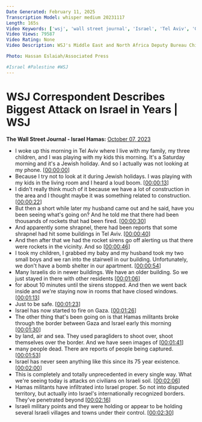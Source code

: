 ```yaml
---
Date Generated: February 11, 2025
Transcription Model: whisper medium 20231117
Length: 165s
Video Keywords: ['wsj', 'wall street journal', 'Israel', 'Tel Aviv', 'Gaza', 'Palestine', 'West Bank', 'border', 'attack', 'launch', 'war', 'conflict', 'Middle East', 'israel news', 'tel aviv', 'rocket attacks on israel', 'tel aviv rocket sirens', 'israel under attack', 'hamas militants in israel', 'israel-gaza conflict', 'israel bomb shelter', 'hamas', 'hamas attack', 'israeli civilians in danger', 'unprecedented attack on israel', 'israeli villages under siege', 'gaza news', 'palestine news', 'israel palestine', 'israel gaza news today', 'wonews']
Video Views: 79587
Video Rating: None
Video Description: WSJ's Middle East and North Africa Deputy Bureau Chief Shayndi Raice reports while sheltering in place in Tel Aviv, following the biggest attack on Israel in years. Hamas launched unprecedented strikes on locations by air, land, and sea, catching the country off-guard on a major holiday. 

Photo: Hassan Eslaiah/Associated Press

#Israel #Palestine #WSJ
---
```


# WSJ Correspondent Describes Biggest Attack on Israel in Years | WSJ
**The Wall Street Journal - Israel Hamas:** [October 07, 2023](https://www.youtube.com/watch?v=yIxplql6zcE)
*  I woke up this morning in Tel Aviv where I live with my family, my three children, and I was playing with my kids this morning. It's a Saturday morning and it's a Jewish holiday. And so I actually was not looking at my phone. [[00:00:00](https://www.youtube.com/watch?v=yIxplql6zcE&t=0.0s)]
*  Because I try not to look at it during Jewish holidays. I was playing with my kids in the living room and I heard a loud boom. [[00:00:13](https://www.youtube.com/watch?v=yIxplql6zcE&t=13.68s)]
*  I didn't really think much of it because we have a lot of construction in the area and I thought maybe it was something related to construction. [[00:00:22](https://www.youtube.com/watch?v=yIxplql6zcE&t=22.22s)]
*  But then a short while later my husband came out and he said, have you been seeing what's going on? And he told me that there had been thousands of rockets that had been fired. [[00:00:30](https://www.youtube.com/watch?v=yIxplql6zcE&t=30.32s)]
*  And apparently some shrapnel, there had been reports that some shrapnel had hit some buildings in Tel Aviv. [[00:00:40](https://www.youtube.com/watch?v=yIxplql6zcE&t=40.68s)]
*  And then after that we had the rocket sirens go off alerting us that there were rockets in the vicinity. And so [[00:00:46](https://www.youtube.com/watch?v=yIxplql6zcE&t=46.96s)]
*  I took my children, I grabbed my baby and my husband took my two small boys and we ran into the stairwell in our building. Unfortunately, we don't have a bomb shelter in our apartment. [[00:00:54](https://www.youtube.com/watch?v=yIxplql6zcE&t=54.6s)]
*  Many Israelis do in newer buildings. We have an older building. So we just stayed in there with other residents [[00:01:06](https://www.youtube.com/watch?v=yIxplql6zcE&t=66.52s)]
*  for about 10 minutes until the sirens stopped. And then we went back inside and we're staying now in rooms that have closed windows. [[00:01:13](https://www.youtube.com/watch?v=yIxplql6zcE&t=73.2s)]
*  Just to be safe. [[00:01:23](https://www.youtube.com/watch?v=yIxplql6zcE&t=83.64s)]
*  Israel has now started to fire on Gaza. [[00:01:26](https://www.youtube.com/watch?v=yIxplql6zcE&t=86.4s)]
*  The other thing that's been going on is that Hamas militants broke through the border between Gaza and Israel early this morning [[00:01:30](https://www.youtube.com/watch?v=yIxplql6zcE&t=90.88000000000001s)]
*  by land, air and sea. They used paragliders to shoot over, shoot themselves over the border. And we have seen images of [[00:01:41](https://www.youtube.com/watch?v=yIxplql6zcE&t=101.12s)]
*  many people dead. There are reports of people being captured. [[00:01:53](https://www.youtube.com/watch?v=yIxplql6zcE&t=113.32000000000001s)]
*  Israel has never seen anything like this since its 75 year existence. [[00:02:00](https://www.youtube.com/watch?v=yIxplql6zcE&t=120.36000000000001s)]
*  This is completely and totally unprecedented in every single way. What we're seeing today is attacks on civilians on Israeli soil. [[00:02:06](https://www.youtube.com/watch?v=yIxplql6zcE&t=126.72000000000001s)]
*  Hamas militants have infiltrated into Israel proper. So not into disputed territory, but actually into Israel's internationally recognized borders. They've penetrated beyond [[00:02:16](https://www.youtube.com/watch?v=yIxplql6zcE&t=136.39999999999998s)]
*  Israeli military points and they were holding or appear to be holding several Israeli villages and towns under their control. [[00:02:30](https://www.youtube.com/watch?v=yIxplql6zcE&t=150.56s)]
